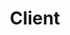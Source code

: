 ---
layout: grid
type: tag
title: Client
slug: client
category: development
sidebar: true
order: 1
description: >
   get to know the client(Front-end)
---